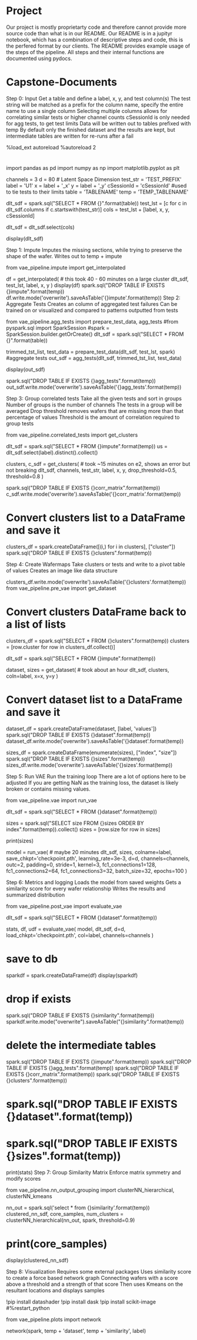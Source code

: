 # Project
Our project is mostly proprietarty code and therefore cannot provide more source code than what is in our README. Our README is in a jupityr notebook, which has a combination of descriptive steps and code, this is the perfered format by our clients. The README provides example usage of the steps of the pipeline. All steps and their internal functions are documented using pydocs.


# Capstone-Documents 
Step 0: Input 
Get a table and define a label, x, y, and test column(s) 
The test string will be matched as a prefix for the column name, specify the entire name to use a single column Selecting multiple columns allows for correlating similar tests or higher channel counts 
cSessionId is only needed for agg tests, to get test limits 
Data will be written out to tables prefixed with temp 
By default only the finished dataset and the results are kept, but intermediate tables are written for re-runs after a fail 

%load_ext autoreload
%autoreload 2
#
import pandas as pd
import numpy as np
import matplotlib.pyplot as plt


channels = 3
d = 80 # Latent Space Dimension
test_str = 'TEST_PREFIX'
label = 'U1'
x = label + '_x'
y = label + '_y'
cSessionId = 'cSessionId' #used to tie tests to their limits
table = 'TABLENAME'
temp = 'TEMP_TABLENAME'


dlt_sdf = spark.sql("SELECT * FROM {}".format(table))
test_lst = [c for c in dlt_sdf.columns if c.startswith(test_str)]
cols = test_lst + [label, x, y, cSessionId]


dlt_sdf = dlt_sdf.select(cols)


display(dlt_sdf)




Step 1: Impute 
Imputes the missing sections, while trying to preserve the shape of the wafer. 
Writes out to temp + impute 
		
from vae_pipeline.impute import get_interpolated


df = get_interpolated( # this took 40 - 60 minutes on a large cluster
   dlt_sdf,
   test_lst,
   label,
   x, 
   y
 )
 display(df)
spark.sql("DROP TABLE IF EXISTS {}impute".format(temp))
df.write.mode('overwrite').saveAsTable('{}impute'.format(temp))
Step 2: Aggregate Tests 
Creates an column of aggregated test failures 
Can be trained on or visualized and compared to patterns outputted from tests 


from vae_pipeline.agg_tests import prepare_test_data, agg_tests
#from pyspark.sql import SparkSession
#spark = SparkSession.builder.getOrCreate()
dlt_sdf = spark.sql("SELECT * FROM {}".format(table))


trimmed_tst_list, test_data = prepare_test_data(dlt_sdf, test_lst, spark)
#aggregate tests
out_sdf = agg_tests(dlt_sdf, trimmed_tst_list, test_data)


display(out_sdf)


spark.sql("DROP TABLE IF EXISTS {}agg_tests".format(temp))
out_sdf.write.mode('overwrite').saveAsTable('{}agg_tests'.format(temp))



Step 3: Group correlated tests 
Take all the given tests and sort in groups 
Number of groups is the number of channels 
The tests in a group will be averaged 
Drop threshold removes wafers that are missing more than that percentage of values 
Threshold is the amount of correlation required to group tests 

from vae_pipeline.correlated_tests import get_clusters


dlt_sdf = spark.sql("SELECT * FROM {}impute".format(temp))
us = dlt_sdf.select(label).distinct().collect()


clusters, c_sdf = get_clusters( # took ~15 minutes on e2, shows an error but not breaking
   dlt_sdf,
   channels,
   test_str,
   label,
   x,
   y,
   drop_threshold=0.5,
   threshold=0.8
)


spark.sql("DROP TABLE IF EXISTS {}corr_matrix".format(temp))
c_sdf.write.mode('overwrite').saveAsTable('{}corr_matrix'.format(temp))


# Convert clusters list to a DataFrame and save it
clusters_df = spark.createDataFrame([(i,) for i in clusters], ["cluster"])
spark.sql("DROP TABLE IF EXISTS {}clusters".format(temp))


Step 4: Create Wafermaps 
Take clusters or tests and write to a pivot table of values 
Creates an image like data structure 


clusters_df.write.mode('overwrite').saveAsTable('{}clusters'.format(temp))
from vae_pipeline.pre_vae import get_dataset


# Convert clusters DataFrame back to a list of lists
clusters_df = spark.sql("SELECT * FROM {}clusters".format(temp))
clusters = [row.cluster for row in clusters_df.collect()]


dlt_sdf = spark.sql("SELECT * FROM {}impute".format(temp))


dataset, sizes = get_dataset(   # took about an hour
   dlt_sdf,
   clusters,
   coln=label,
   x=x,
   y=y
)


# Convert dataset list to a DataFrame and save it
dataset_df = spark.createDataFrame(dataset, [label, 'values'])
spark.sql("DROP TABLE IF EXISTS {}dataset".format(temp))
dataset_df.write.mode('overwrite').saveAsTable('{}dataset'.format(temp))


sizes_df = spark.createDataFrame(enumerate(sizes), ["index", "size"])
spark.sql("DROP TABLE IF EXISTS {}sizes".format(temp))
sizes_df.write.mode('overwrite').saveAsTable('{}sizes'.format(temp))



Step 5: Run VAE 
Run the training loop 
There are a lot of options here to be adjusted 
If you are getting NaN as the training loss, the dataset is likely broken or contains missing values. 

from vae_pipeline.vae import run_vae


dlt_sdf = spark.sql("SELECT * FROM {}dataset".format(temp))


sizes = spark.sql("SELECT size FROM {}sizes ORDER BY index".format(temp)).collect()
sizes = [row.size for row in sizes]


print(sizes)


model = run_vae( # maybe 20 minutes
   dlt_sdf,
   sizes,
   colname=label,
   save_chkpt='checkpoint.pth',
   learning_rate=3e-3,
   d=d,
   channels=channels,
   outc=2,
   padding=0,
   stride=1,
   kernel=3,
   fc1_connections1=128,
   fc1_connections2=64,
   fc1_connections3=32,
   batch_size=32,
   epochs=100
 )


Step 6: Metrics and logging 
Loads the model from saved weights 
Gets a similarity score for every wafer relationship 
Writes the results and summarized distribution 


from vae_pipeline.post_vae import evaluate_vae


dlt_sdf = spark.sql("SELECT * FROM {}dataset".format(temp))


stats, df, udf = evaluate_vae(
 model,
 dlt_sdf,
 d=d,
 load_chkpt='checkpoint.pth',
 col=label,
 channels=channels
 )


# save to db
sparkdf = spark.createDataFrame(df)
display(sparkdf)
# drop if exists
spark.sql("DROP TABLE IF EXISTS {}similarity".format(temp))
sparkdf.write.mode("overwrite").saveAsTable("{}similarity".format(temp))


# delete the intermediate tables
spark.sql("DROP TABLE IF EXISTS {}impute".format(temp))
spark.sql("DROP TABLE IF EXISTS {}agg_tests".format(temp))
spark.sql("DROP TABLE IF EXISTS {}corr_matrix".format(temp))
spark.sql("DROP TABLE IF EXISTS {}clusters".format(temp))
# spark.sql("DROP TABLE IF EXISTS {}dataset".format(temp))
# spark.sql("DROP TABLE IF EXISTS {}sizes".format(temp))


print(stats)
Step 7: Group Similarity Matrix 
Enforce matrix symmetry and modify scores 

from vae_pipeline.nn_output_grouping import clusterNN_hierarchical, clusterNN_kmeans


nn_out = spark.sql('select * from {}similarity'.format(temp))
clustered_nn_sdf, core_samples,  num_clusters = clusterNN_hierarchical(nn_out, spark, threshold=0.9)


# print(core_samples)
display(clustered_nn_sdf)

Step 8: Visualization 
Requires some external packages 
Uses similarity score to create a force based network graph 
Connecting wafers with a score above a threshold and a strength of that score 
Then uses Kmeans on the resultant locations and displays samples 



!pip install datashader
!pip install dask
!pip install scikit-image
#%restart_python


from vae_pipeline.plots import network


network(spark, temp + 'dataset', temp + 'similarity', label)
